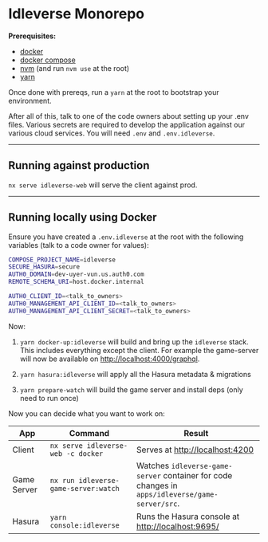 # Idleverse Monorepo

**Prerequisites:**

- [docker](https://docs.docker.com/get-docker/)
- [docker compose](https://docs.docker.com/compose/install/)
- [nvm](https://github.com/nvm-sh/nvm#installing-and-updating) (and run `nvm use` at the root)
- [yarn](https://classic.yarnpkg.com/lang/en/docs/install/)

Once done with prereqs, run a `yarn` at the root to bootstrap your environment.

After all of this, talk to one of the code owners about setting up your .env files. Various secrets are required to develop the application against our various cloud services. You will need `.env` and `.env.idleverse`.

---

## Running against production

`nx serve idleverse-web` will serve the client against prod.

---

## Running locally using Docker

Ensure you have created a `.env.idleverse` at the root with the following variables (talk to a code owner for values):

```bash
COMPOSE_PROJECT_NAME=idleverse
SECURE_HASURA=secure
AUTH0_DOMAIN=dev-uyer-vun.us.auth0.com
REMOTE_SCHEMA_URI=host.docker.internal

AUTH0_CLIENT_ID=<talk_to_owners>
AUTH0_MANAGEMENT_API_CLIENT_ID=<talk_to_owners>
AUTH0_MANAGEMENT_API_CLIENT_SECRET=<talk_to_owners>
```

Now:

1. `yarn docker-up:idleverse` will build and bring up the `idleverse` stack. This includes everything except the client. For example the game-server will now be available on <http://localhost:4000/graphql>.

2. `yarn hasura:idleverse` will apply all the Hasura metadata & migrations
3. `yarn prepare-watch` will build the game server and install deps (only need to run once)

Now you can decide what you want to work on:

| App         | Command                              | Result                                                                                          |
| ----------- | ------------------------------------ | ----------------------------------------------------------------------------------------------- |
| Client      | `nx serve idleverse-web -c docker`   | Serves at <http://localhost:4200>                                                               |
| Game Server | `nx run idleverse-game-server:watch` | Watches `idleverse-game-server` container for code changes in `apps/idleverse/game-server/src`. |
| Hasura      | `yarn console:idleverse`             | Runs the Hasura console at <http://localhost:9695/>                                             |

